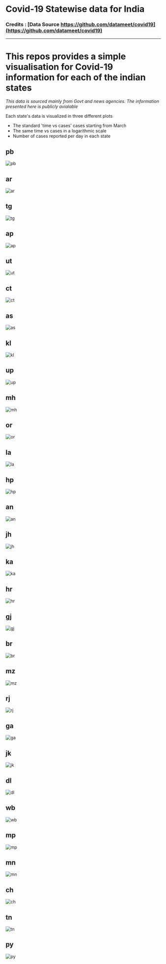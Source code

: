 # Covid-19 Statewise data for India

### Credits : [Data Source https://github.com/datameet/covid19](https://github.com/datameet/covid19)

---

# This repos provides a simple visualisation for Covid-19 information for each of the indian states

*This data is sourced mainly from Govt and news agencies. The information presented here is publicly avialable*

Each state's data is visualized in three different plots

- The standard 'time vs cases' cases starting from March
- The same time vs cases in a logarithmic scale
- Number of cases reported per day in each state

## pb 
![pb](plots/pb.png)

## ar 
![ar](plots/ar.png)

## tg 
![tg](plots/tg.png)

## ap 
![ap](plots/ap.png)

## ut 
![ut](plots/ut.png)

## ct 
![ct](plots/ct.png)

## as 
![as](plots/as.png)

## kl 
![kl](plots/kl.png)

## up 
![up](plots/up.png)

## mh 
![mh](plots/mh.png)

## or 
![or](plots/or.png)

## la 
![la](plots/la.png)

## hp 
![hp](plots/hp.png)

## an 
![an](plots/an.png)

## jh 
![jh](plots/jh.png)

## ka 
![ka](plots/ka.png)

## hr 
![hr](plots/hr.png)

## gj 
![gj](plots/gj.png)

## br 
![br](plots/br.png)

## mz 
![mz](plots/mz.png)

## rj 
![rj](plots/rj.png)

## ga 
![ga](plots/ga.png)

## jk 
![jk](plots/jk.png)

## dl 
![dl](plots/dl.png)

## wb 
![wb](plots/wb.png)

## mp 
![mp](plots/mp.png)

## mn 
![mn](plots/mn.png)

## ch 
![ch](plots/ch.png)

## tn 
![tn](plots/tn.png)

## py 
![py](plots/py.png)

